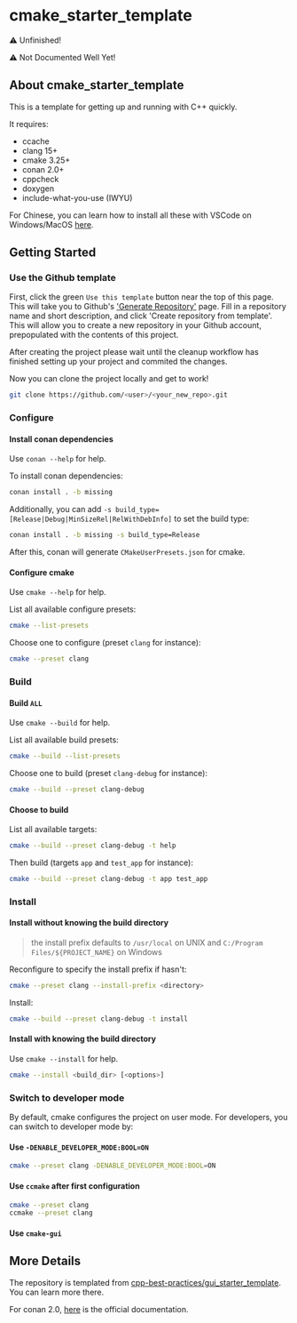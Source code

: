 # cmake_starter_template

:warning: Unfinished!

:warning: Not Documented Well Yet!

## About cmake_starter_template

This is a template for getting up and running with C++ quickly.

It requires:

- ccache
- clang 15+
- cmake 3.25+
- conan 2.0+
- cppcheck
- doxygen
- include-what-you-use (IWYU)

For Chinese, you can learn how to install all these with VSCode on Windows/MacOS [here](https://windowsmacos-vscode-c-llvm-clang-clangd-lldb.readthedocs.io/).

## Getting Started

### Use the Github template

First, click the green `Use this template` button near the top of this page.
This will take you to Github's ['Generate Repository'](https://github.com/FeignClaims/cmake_starter_template/generate) page.
Fill in a repository name and short description, and click 'Create repository from template'.
This will allow you to create a new repository in your Github account,
prepopulated with the contents of this project.

After creating the project please wait until the cleanup workflow has finished
setting up your project and commited the changes.

Now you can clone the project locally and get to work!

```bash
git clone https://github.com/<user>/<your_new_repo>.git
```

### Configure

#### Install conan dependencies

Use `conan --help` for help.

To install conan dependencies:

```bash
conan install . -b missing
```

Additionally, you can add `-s build_type=[Release|Debug|MinSizeRel|RelWithDebInfo]` to set the build type:

```bash
conan install . -b missing -s build_type=Release
```

After this, conan will generate `CMakeUserPresets.json` for cmake.

#### Configure cmake

Use `cmake --help` for help.

List all available configure presets:

```bash
cmake --list-presets
```

Choose one to configure (preset `clang` for instance):

```bash
cmake --preset clang
```

### Build

#### Build `ALL`

Use `cmake --build` for help.

List all available build presets:

```bash
cmake --build --list-presets
```

Choose one to build (preset `clang-debug` for instance):

```bash
cmake --build --preset clang-debug
```

#### Choose to build

List all available targets:

```bash
cmake --build --preset clang-debug -t help
```

Then build (targets `app` and `test_app` for instance):

```bash
cmake --build --preset clang-debug -t app test_app
```

### Install

#### Install without knowing the build directory

> the install prefix defaults to `/usr/local` on UNIX and `C:/Program Files/${PROJECT_NAME}` on Windows

Reconfigure to specify the install prefix if hasn't:

```bash
cmake --preset clang --install-prefix <directory>
```

Install:

```bash
cmake --build --preset clang-debug -t install
```

#### Install with knowing the build directory

Use `cmake --install` for help.

```bash
cmake --install <build_dir> [<options>]
```

### Switch to developer mode

By default, cmake configures the project on user mode. For developers, you can switch to developer mode by:

#### Use `-DENABLE_DEVELOPER_MODE:BOOL=ON`

```bash
cmake --preset clang -DENABLE_DEVELOPER_MODE:BOOL=ON
```

#### Use `ccmake` after first configuration

```bash
cmake --preset clang
ccmake --preset clang
```

#### Use `cmake-gui`

## More Details

The repository is templated from [cpp-best-practices/gui_starter_template](https://github.com/cpp-best-practices/gui_starter_template). You can learn more there.

For conan 2.0, [here](https://docs.conan.io/2.0/index.html) is the official documentation.
